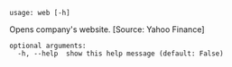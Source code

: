 ```text
usage: web [-h]
```

Opens company's website. [Source: Yahoo Finance]

```
optional arguments:
  -h, --help  show this help message (default: False)
```
